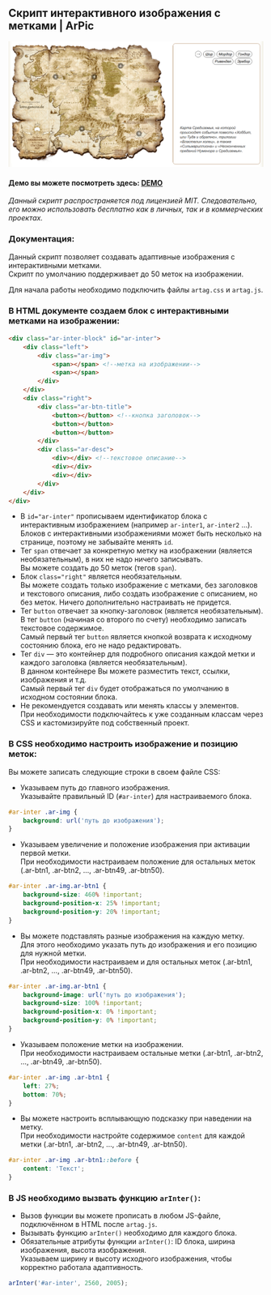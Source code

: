 ## Скрипт интерактивного изображения с метками | ArPic

![Демо](demo.png)

#### Демо вы можете посмотреть здесь: [DEMO](https://art.osepyan.ru/arpic/)

*Данный скрипт распространяется под лицензией MIT. Следовательно, его можно использовать бесплатно как в личных, так и в коммерческих проектах.*

### Документация:

Данный скрипт позволяет создавать адаптивные изображения с интерактивными метками.  
Скрипт по умолчанию поддерживает до 50 меток на изображении.

Для начала работы необходимо подключить файлы `artag.css` и `artag.js`.

### В HTML документе создаем блок с интерактивными метками на изображении:

```html
<div class="ar-inter-block" id="ar-inter">
    <div class="left">
        <div class="ar-img">
            <span></span> <!--метка на изображении-->
            <span></span>
        </div>
    </div>
    <div class="right">
        <div class="ar-btn-title">
            <button></button> <!--кнопка заголовок-->
            <button></button>
            <button></button>
        </div>
        <div class="ar-desc">
            <div></div> <!--текстовое описание-->
            <div></div>
            <div></div>
        </div>
    </div>
</div>
```

- В `id="ar-inter"` прописываем идентификатор блока с интерактивным изображением (например `ar-inter1`, `ar-inter2` ...).  
  Блоков с интерактивными изображениями может быть несколько на странице, поэтому не забывайте менять `id`.
- Тег `span` отвечает за конкретную метку на изображении (является необязательным), в них не надо ничего записывать.  
  Вы можете создать до 50 меток (тегов `span`).
- Блок `class="right"` является необязательным.  
  Вы можете создать только изображение с метками, без заголовков и текстового описания, либо создать изображение с описанием, но без меток. Ничего дополнительно настраивать не придется.
- Тег `button` отвечает за кнопку-заголовок (является необязательным). В тег `button` (начиная со второго по счету) необходимо записать текстовое содержимое.  
  Самый первый тег `button` является кнопкой возврата к исходному состоянию блока, его не надо редактировать.
- Тег `div` — это контейнер для подробного описания каждой метки и каждого заголовка (является необязательным).  
  В данном контейнере Вы можете разместить текст, ссылки, изображения и т.д.  
  Самый первый тег `div` будет отображаться по умолчанию в исходном состоянии блока.
- Не рекомендуется создавать или менять классы у элементов.  
  При необходимости подключайтесь к уже созданным классам через CSS и кастомизируйте под собственный проект.

### В CSS необходимо настроить изображение и позицию меток:

Вы можете записать следующие строки в своем файле CSS:

- Указываем путь до главного изображения.  
  Указывайте правильный ID (`#ar-inter`) для настраиваемого блока.

```css
#ar-inter .ar-img {
    background: url('путь до изображения');
}
```

- Указываем увеличение и положение изображения при активации первой метки.  
  При необходимости настраиваем положение для остальных меток (.ar-btn1, .ar-btn2, ..., .ar-btn49, .ar-btn50).

```css
#ar-inter .ar-img.ar-btn1 {
    background-size: 460% !important;
    background-position-x: 25% !important;
    background-position-y: 20% !important;
}
```

- Вы можете подставлять разные изображения на каждую метку.  
  Для этого необходимо указать путь до изображения и его позицию для нужной метки.  
  При необходимости настраиваем и для остальных меток (.ar-btn1, .ar-btn2, ..., .ar-btn49, .ar-btn50).

```css
#ar-inter .ar-img.ar-btn1 {
    background-image: url('путь до изображения');
    background-size: 100% !important;
    background-position-x: 0% !important;
    background-position-y: 0% !important;
}
```

- Указываем положение метки на изображении.  
  При необходимости настраиваем остальные метки (.ar-btn1, .ar-btn2, ..., .ar-btn49, .ar-btn50).

```css
#ar-inter .ar-img .ar-btn1 {
    left: 27%;
    bottom: 70%;
}
```

- Вы можете настроить всплывающую подсказку при наведении на метку.  
  При необходимости настройте содержимое `content` для каждой метки (.ar-btn1, .ar-btn2, ..., .ar-btn49, .ar-btn50).

```css
#ar-inter .ar-img .ar-btn1::before {
    content: 'Текст';
}
```

### В JS необходимо вызвать функцию `arInter()`:

- Вызов функции вы можете прописать в любом JS-файле, подключённом в HTML после `artag.js`.
- Вызывать функцию `arInter()` необходимо для каждого блока.
- Обязательные атрибуты функции `arInter()`: ID блока, ширина изображения, высота изображения.  
  Указываем ширину и высоту исходного изображения, чтобы корректно работала адаптивность.

```javascript
arInter('#ar-inter', 2560, 2005);
```